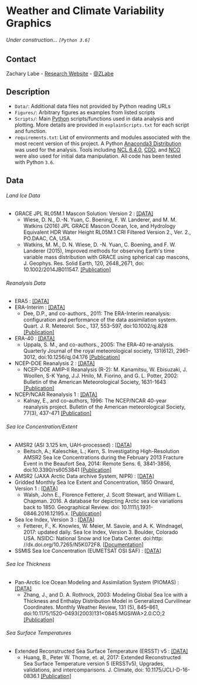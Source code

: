 # Weather and Climate Variability Graphics

###### Under construction... ```[Python 3.6]```

## Contact
Zachary Labe - [Research Website](http://sites.uci.edu/zlabe/) - [@ZLabe](https://twitter.com/ZLabe)

## Description
+ ```Data/```: Additional data files not provided by Python reading URLs
+ ```Figures/```: Arbitrary figures as examples from listed scripts
+ ```Scripts/```: Main [Python](https://www.python.org/) scripts/functions used in data analysis and plotting. More details are provided in ```explainScripts.txt``` for each script and function.
+ ```requirements.txt```: List of environments and modules associated with the most recent version of this project. A Python [Anaconda3 Distribution](https://docs.continuum.io/anaconda/) was used for the analysis. Tools including [NCL 6.4.0](https://www.ncl.ucar.edu/), [CDO](https://code.mpimet.mpg.de/projects/cdo), and [NCO](http://nco.sourceforge.net/) were also used for initial data manipulation. All code has been tested with Python ```3.6```.

## Data
###### Land Ice Data
+ GRACE JPL RL05M.1 Mascon Solution: Version 2 : [[DATA]](https://podaac.jpl.nasa.gov/dataset/TELLUS_GRACE_MASCON_CRI_GRID_RL05_V2)
    + Wiese, D. N., D.-N. Yuan, C. Boening, F. W. Landerer, and M. M. Watkins (2016) JPL GRACE Mascon Ocean, Ice, and Hydrology Equivalent HDR Water Height RL05M.1 CRI Filtered Version 2., Ver. 2., PO.DAAC, CA, USA.
    + Watkins, M. M., D. N. Wiese, D. -N. Yuan, C. Boening, and F. W. Landerer (2015), Improved methods for observing Earth's time variable mass distribution with GRACE using spherical cap mascons, J. Geophys. Res. Solid Earth, 120, 2648_2671, doi: 10.1002/2014JB011547. [[Publication]](http://onlinelibrary.wiley.com/doi/10.1002/2014JB011547/abstract)
###### Reanalysis Data 
+ ERA5 : [[DATA]](http://apps.ecmwf.int/data-catalogues/era5/?class=ea)
+ ERA-Interim : [[DATA]](https://www.ecmwf.int/en/research/climate-reanalysis/era-interim)
    + Dee, D.P., and co-authors., 2011: The ERA-Interim reanalysis: configuration and performance of the data assimilation system. Quart. J. R. Meteorol. Soc., 137, 553-597, doi:10.1002/qj.828 [[Publication]](http://onlinelibrary.wiley.com/doi/10.1002/qj.828/abstract)
+ ERA-40 : [[DATA]](http://apps.ecmwf.int/datasets/data/era40-daily/levtype=sfc/)
    + Uppala, S. M., and co-authors., 2005: The ERA‐40 re‐analysis. Quarterly Journal of the royal meteorological society, 131(612), 2961-3012, doi:10.1256/qj.04.176 [[Publication]](http://onlinelibrary.wiley.com/doi/10.1256/qj.04.176/full)
+ NCEP-DOE Reanalysis 2 : [[DATA]](https://www.esrl.noaa.gov/psd/data/gridded/data.ncep.reanalysis2.html)
    + NCEP-DOE AMIP-II Reanalysis (R-2): M. Kanamitsu, W. Ebisuzaki, J. Woollen, S-K Yang, J.J. Hnilo, M. Fiorino, and G. L. Potter, 2002: Bulletin of the American Meteorological Society, 1631-1643 [[Publication]](http://journals.ametsoc.org/doi/abs/10.1175/BAMS-83-11-1631)
+ NCEP/NCAR Reanalysis 1 : [[DATA]](https://www.esrl.noaa.gov/psd/data/gridded/data.ncep.reanalysis.html)
    + Kalnay, E., and co-authors, 1996: The NCEP/NCAR 40-year reanalysis project. Bulletin of the American meteorological Society, 77(3), 437-471 [[Publication]](http://journals.ametsoc.org/doi/abs/10.1175/1520-0477(1996)077%3C0437:TNYRP%3E2.0.CO;2)
###### Sea Ice Concentration/Extent
+ AMSR2 (ASI 3.125 km, UAH-processed) : [[DATA]](http://icdc.cen.uni-hamburg.de/daten/cryosphere.html)
    + Beitsch, A.; Kaleschke, L.; Kern, S. Investigating High-Resolution AMSR2 Sea Ice Concentrations during the February 2013 Fracture Event in the Beaufort Sea, 2014: Remote Sens. 6, 3841-3856, doi:10.3390/rs6053841 [[Publication]](http://www.mdpi.com/2072-4292/6/5/3841)
+ AMSR2 (JAXA Arctic Data archive System, NIPR) : [[DATA]](https://ads.nipr.ac.jp/vishop/#/monitor)
+ Gridded Monthly Sea Ice Extent and Concentration, 1850 Onward, Version 1 : [[DATA]](http://nsidc.org/data/g10010)
    + Walsh, John E., Florence Fetterer, J. Scott Stewart, and William L. Chapman. 2016. A database for depicting Arctic sea ice variations back to 1850. Geographical Review. doi: 10.1111/j.1931-0846.2016.12195.x. [[Publication]](http://onlinelibrary.wiley.com/doi/10.1111/j.1931-0846.2016.12195.x/abstract)
+ Sea Ice Index, Version 3 : [[DATA]](https://nsidc.org/data/seaice_index/)
    + Fetterer, F., K. Knowles, W. Meier, M. Savoie, and A. K. Windnagel, 2017: updated daily. Sea Ice Index, Version 3. Boulder, Colorado USA. NSIDC: National Snow and Ice Data Center. doi:http: //dx.doi.org/10.7265/N5K072F8. [[Documentation]](http://nsidc.org/data/g02135)
+ SSMIS Sea Ice Concentration (EUMETSAT OSI SAF) : [[DATA]](http://osisaf.met.no/p/ice/#conc_details)
###### Sea Ice Thickness
+ Pan-Arctic Ice Ocean Modeling and Assimilation System (PIOMAS) : [[DATA]](http://psc.apl.uw.edu/research/projects/arctic-sea-ice-volume-anomaly/data/model_grid)
    + Zhang, J., and D. A. Rothrock, 2003: Modeling Global Sea Ice with a Thickness and Enthalpy Distribution Model in Generalized Curvilinear Coordinates. Monthly Weather Review, 131 (5), 845–861, doi:10.1175/1520-0493(2003)131<0845:MGSIWA>2.0.CO;2 [[Publication]](http://journals.ametsoc.org/doi/abs/10.1175/1520-0493%282003%29131%3C0845%3AMGSIWA%3E2.0.CO%3B2)
###### Sea Surface Temperatures
+ Extended Reconstructed Sea Surface Temperature (ERSST) v5 : [[DATA]](https://www1.ncdc.noaa.gov/pub/data/cmb/ersst/v5/netcdf/)
    + Huang, B., Peter W. Thorne, et. al, 2017: Extended Reconstructed Sea Surface Temperature version 5 (ERSSTv5), Upgrades, validations, and intercomparisons. J. Climate, doi: 10.1175/JCLI-D-16-0836.1 [[Publication]](http://journals.ametsoc.org/doi/10.1175/JCLI-D-16-0836.1)
